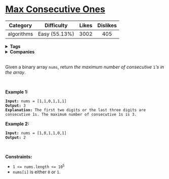 # [Max Consecutive Ones](https://leetcode.com/problems/max-consecutive-ones/description/)

| Category | Difficulty | Likes | Dislikes |
| :------: | :--------: | :---: | :------: |
| algorithms | Easy (55.13%) | 3002 | 405 |

<details>
  <summary><strong>Tags</strong></summary>

  [array](https://leetcode.com/tag/array)

</details>

<details>
  <summary><strong>Companies</strong></summary>

  google

</details>
<br />
<p>Given a binary array <code>nums</code>, return <em>the maximum number of consecutive </em><code>1</code><em>'s in the array</em>.</p>

<p>&nbsp;</p>
<p><strong>Example 1:</strong></p>

<pre><code><strong>Input:</strong> nums = [1,1,0,1,1,1]
<strong>Output:</strong> 3
<strong>Explanation:</strong> The first two digits or the last three digits are consecutive 1s. The maximum number of consecutive 1s is 3.</code></pre>

<p><strong>Example 2:</strong></p>

<pre><code><strong>Input:</strong> nums = [1,0,1,1,0,1]
<strong>Output:</strong> 2</code></pre>

<p>&nbsp;</p>
<p><strong>Constraints:</strong></p>

<ul>
  <li><code>1 &lt;= nums.length &lt;= 10<sup>5</sup></code></li>
  <li><code>nums[i]</code> is either <code>0</code> or <code>1</code>.</li>
</ul>

